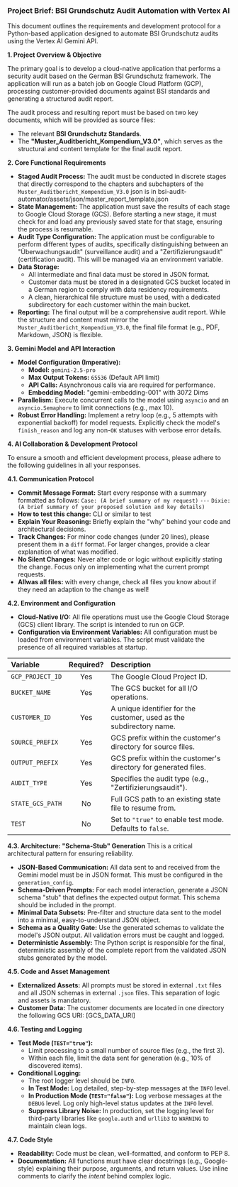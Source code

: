 ### **Project Brief: BSI Grundschutz Audit Automation with Vertex AI**

This document outlines the requirements and development protocol for a Python-based application designed to automate BSI Grundschutz audits using the Vertex AI Gemini API.

**1. Project Overview & Objective**

The primary goal is to develop a cloud-native application that performs a security audit based on the German BSI Grundschutz framework. The application will run as a batch job on Google Cloud Platform (GCP), processing customer-provided documents against BSI standards and generating a structured audit report.

The audit process and resulting report must be based on two key documents, which will be provided as source files:
*   The relevant **BSI Grundschutz Standards**.
*   The **"Muster_Auditbericht_Kompendium_V3.0"**, which serves as the structural and content template for the final audit report.

**2. Core Functional Requirements**

*   **Staged Audit Process:** The audit must be conducted in discrete stages that directly correspond to the chapters and subchapters of the `Muster_Auditbericht_Kompendium_V3.0` json is in bsi-audit-automator/assets/json/master_report_template.json
*   **State Management:** The application must save the results of each stage to Google Cloud Storage (GCS). Before starting a new stage, it must check for and load any previously saved state for that stage, ensuring the process is resumable.
*   **Audit Type Configuration:** The application must be configurable to perform different types of audits, specifically distinguishing between an "Überwachungsaudit" (surveillance audit) and a "Zertifizierungsaudit" (certification audit). This will be managed via an environment variable.
*   **Data Storage:**
    *   All intermediate and final data must be stored in JSON format.
    *   Customer data must be stored in a designated GCS bucket located in a German region to comply with data residency requirements.
    *   A clean, hierarchical file structure must be used, with a dedicated subdirectory for each customer within the main bucket.
*   **Reporting:** The final output will be a comprehensive audit report. While the structure and content must mirror the `Muster_Auditbericht_Kompendium_V3.0`, the final file format (e.g., PDF, Markdown, JSON) is flexible.

**3. Gemini Model and API Interaction**
*   **Model Configuration (Imperative):**
    *   **Model:** `gemini-2.5-pro`
    *   **Max Output Tokens:** `65536` (Default API limit)  
    *   **API Calls:** Asynchronous calls via are required for performance.
    *   **Embedding Model:** "gemini-embedding-001" with 3072 Dims
*   **Parallelism:** Execute concurrent calls to the model using `asyncio` and an `asyncio.Semaphore` to limit connections (e.g., max 10).
*   **Robust Error Handling:** Implement a retry loop (e.g., 5 attempts with exponential backoff) for model requests. Explicitly check the model's `finish_reason` and log any non-`OK` statuses with verbose error details.

**4. AI Collaboration & Development Protocol**

To ensure a smooth and efficient development process, please adhere to the following guidelines in all your responses.

**4.1. Communication Protocol**
*   **Commit Message Format:** Start every response with a summary formatted as follows:
    `Case: (A brief summary of my request)`
    `---`
    `Dixie: (A brief summary of your proposed solution and key details)`
*   **How to test this change:** CLI or similar to test
*   **Explain Your Reasoning:** Briefly explain the "why" behind your code and architectural decisions.
*   **Track Changes:** For minor code changes (under 20 lines), please present them in a `diff` format. For larger changes, provide a clear explanation of what was modified.
*   **No Silent Changes:** Never alter code or logic without explicitly stating the change. Focus only on implementing what the current prompt requests.
*    **Allwas all files:** with every change, check all files you know about if they need an adaption to the change as well!

**4.2. Environment and Configuration**
*   **Cloud-Native I/O:** All file operations must use the Google Cloud Storage (GCS) client library. The script is intended to run on GCP.
*   **Configuration via Environment Variables:** All configuration must be loaded from environment variables. The script must validate the presence of all required variables at startup.

| Variable | Required? | Description |
| :--- | :---: | :--- |
| `GCP_PROJECT_ID` | Yes | The Google Cloud Project ID. |
| `BUCKET_NAME` | Yes | The GCS bucket for all I/O operations. |
| `CUSTOMER_ID` | Yes | A unique identifier for the customer, used as the subdirectory name. |
| `SOURCE_PREFIX` | Yes | GCS prefix within the customer's directory for source files. |
| `OUTPUT_PREFIX` | Yes | GCS prefix within the customer's directory for generated files. |
| `AUDIT_TYPE` | Yes | Specifies the audit type (e.g., "Zertifizierungsaudit"). |
| `STATE_GCS_PATH` | No | Full GCS path to an existing state file to resume from. |
| `TEST` | No | Set to `"true"` to enable test mode. Defaults to `false`. |

**4.3. Architecture: "Schema-Stub" Generation**
This is a critical architectural pattern for ensuring reliability.
*   **JSON-Based Communication:** All data sent to and received from the Gemini model must be in JSON format. This must be configured in the `generation_config`.
*   **Schema-Driven Prompts:** For each model interaction, generate a JSON schema "stub" that defines the expected output format. This schema should be included in the prompt.
*   **Minimal Data Subsets:** Pre-filter and structure data sent to the model into a minimal, easy-to-understand JSON object.
*   **Schema as a Quality Gate:** Use the generated schemas to validate the model's JSON output. All validation errors must be caught and logged.
*   **Deterministic Assembly:** The Python script is responsible for the final, deterministic assembly of the complete report from the validated JSON stubs generated by the model.


**4.5. Code and Asset Management**
*   **Externalized Assets:** All prompts must be stored in external `.txt` files and all JSON schemas in external `.json` files. This separation of logic and assets is mandatory.
*   **Customer Data:** The customer documents are located in one directory the following GCS URI: [GCS_DATA_URI]

**4.6. Testing and Logging**
*   **Test Mode (`TEST="true"`):**
    *   Limit processing to a small number of source files (e.g., the first 3).
    *   Within each file, limit the data sent for generation (e.g., 10% of discovered items).
*   **Conditional Logging:**
    *   The root logger level should be `INFO`.
    *   **In Test Mode:** Log detailed, step-by-step messages at the `INFO` level.
    *   **In Production Mode (`TEST="false"`):** Log verbose messages at the `DEBUG` level. Log only high-level status updates at the `INFO` level.
    *   **Suppress Library Noise:** In production, set the logging level for third-party libraries like `google.auth` and `urllib3` to `WARNING` to maintain clean logs.

**4.7. Code Style**
*   **Readability:** Code must be clean, well-formatted, and conform to PEP 8.
*   **Documentation:** All functions must have clear docstrings (e.g., Google-style) explaining their purpose, arguments, and return values. Use inline comments to clarify the *intent* behind complex logic.